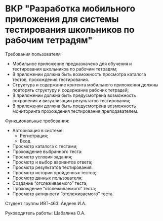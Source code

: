 # ВКР "Разработка мобильного приложения для системы тестирования школьников по рабочим тетрадям"

Требования пользователя
- Мобильное приложение предназначено для обучения и тестирования школьников по рабочим тетрадям;
- В приложении должна быть возможность просмотра каталога тестов, прохождения тестирования.
- Структура и содержание контента мобильного приложения должны повторять структуру и содержание рабочих тетрадей;
- В приложении должна быть предусмотрена возможность сохранения и визуализации результатов тестирования; 
- В приложении должна быть предусмотрена возможность мониторинга прохождения тестирования преподавателем. 

Функциональные требования:
- Авторизация в системе:
    - Регистрация;
    - Вход.
- Просмотр каталога с тестами;
- Прохождение выбранного теста: 
- Просмотр условия задания;
- Просмотр и выбор вариантов ответа; 
- Просмотр результатов тестирования.
- Просмотр истории пройденных тестов;
- Просмотр данных пользователя;
- Создание “отслеживаемого” теста;
- Прохождение “отслеживаемого” теста;
- Просмотр активности “отслеживаемого” теста.

Студент группы ИВТ-463: Авдеев И.А.

Руководитель работы: Шабалина О.А.
